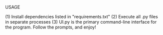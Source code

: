 USAGE

(1) Install dependencies listed in "requirements.txt"
(2) Execute all .py files in separate processes
(3) UI.py is the primary command-line interface for the program.  Follow the prompts, and enjoy!
